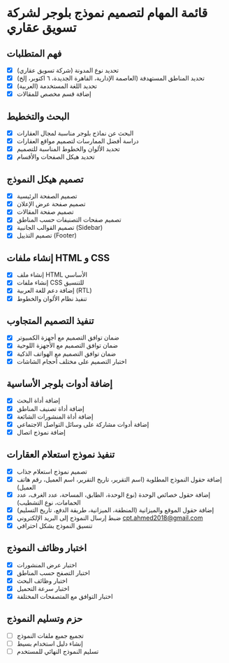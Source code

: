 # قائمة المهام لتصميم نموذج بلوجر لشركة تسويق عقاري

## فهم المتطلبات
- [x] تحديد نوع المدونة (شركة تسويق عقاري)
- [x] تحديد المناطق المستهدفة (العاصمة الإدارية، القاهرة الجديدة، ٦ اكتوبر، إلخ)
- [x] تحديد اللغة المستخدمة (العربية)
- [x] إضافة قسم مخصص للمقالات

## البحث والتخطيط
- [x] البحث عن نماذج بلوجر مناسبة لمجال العقارات
- [x] دراسة أفضل الممارسات لتصميم مواقع العقارات
- [x] تحديد الألوان والخطوط المناسبة للتصميم
- [x] تحديد هيكل الصفحات والأقسام

## تصميم هيكل النموذج
- [x] تصميم الصفحة الرئيسية
- [x] تصميم صفحة عرض الإعلان
- [x] تصميم صفحة المقالات
- [x] تصميم صفحات التصنيفات حسب المناطق
- [x] تصميم القوالب الجانبية (Sidebar)
- [x] تصميم التذييل (Footer)

## إنشاء ملفات HTML و CSS
- [x] إنشاء ملف HTML الأساسي
- [x] إنشاء ملفات CSS للتنسيق
- [x] إضافة دعم للغة العربية (RTL)
- [x] تنفيذ نظام الألوان والخطوط

## تنفيذ التصميم المتجاوب
- [x] ضمان توافق التصميم مع أجهزة الكمبيوتر
- [x] ضمان توافق التصميم مع الأجهزة اللوحية
- [x] ضمان توافق التصميم مع الهواتف الذكية
- [x] اختبار التصميم على مختلف أحجام الشاشات

## إضافة أدوات بلوجر الأساسية
- [x] إضافة أداة البحث
- [x] إضافة أداة تصنيف المناطق
- [x] إضافة أداة المنشورات الشائعة
- [x] إضافة أدوات مشاركة على وسائل التواصل الاجتماعي
- [x] إضافة نموذج اتصال

## تنفيذ نموذج استعلام العقارات
- [x] تصميم نموذج استعلام جذاب
- [x] إضافة حقول النموذج المطلوبة (اسم التقرير، تاريخ التقرير، اسم العميل، رقم هاتف العميل)
- [x] إضافة حقول خصائص الوحدة (نوع الوحدة، الطابق، المساحة، عدد الغرف، عدد الحمامات، نوع التشطيب)
- [x] إضافة حقول الموقع والميزانية (المنطقة، الميزانية، طريقة الدفع، تاريخ التسليم)
- [x] ضبط إرسال النموذج إلى البريد الإلكتروني cpt.ahmed2018@gmail.com
- [x] تنسيق النموذج بشكل احترافي

## اختبار وظائف النموذج
- [x] اختبار عرض المنشورات
- [x] اختبار التصفح حسب المناطق
- [x] اختبار وظائف البحث
- [x] اختبار سرعة التحميل
- [x] اختبار التوافق مع المتصفحات المختلفة

## حزم وتسليم النموذج
- [ ] تجميع جميع ملفات النموذج
- [ ] إنشاء دليل استخدام بسيط
- [ ] تسليم النموذج النهائي للمستخدم
